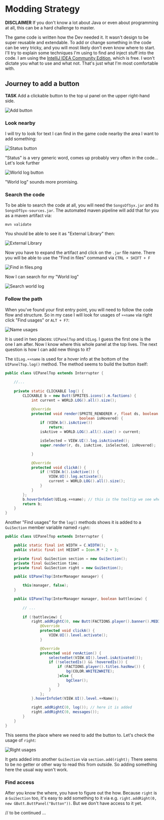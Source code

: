 # Modding Strategy

**DISCLAIMER** If you don't know a lot about Java or even about programming at all, this can be a hard challenge to master.

The game code is written how the Dev needed it. It wasn't design to be super reusable and extendable. 
To add or change something in the code can be very tricky, and you will most likely don't even know where to start.
I'll try to explain some techniques I'm using to find and inject stuff into the code. 
I am using the [IntelliJ IDEA Community Edition](https://www.jetbrains.com/idea/download), which is free.
I won't dictate you what to use and what not. That's just what I'm most comfortable with.

## Journey to add a button

**TASK** Add a clickable button to the top ui panel on the upper right-hand side.

![Add button](../img/journey/add-button-top-panel.png)

### Look nearby

I will try to look for text I can find in the game code nearby the area I want to add something:

![Status button](../img/journey/status-button-top-panel.png)

"Status" is a very generic word, comes up probably very often in the code... Let's look further

![World log button](../img/journey/world-log-button-top-panel.png)

"World log" sounds more promising.

### Search the code

To be able to search the code at all, you will need the `SongsOfSyx.jar` and its `SongsOfSyx-sources.jar`.
The automated maven pipeline will add that for you as a maven artifact via: 

```
mvn validate 
```

You should be able to see it as "External Library" then:

![External Library](../img/journey/external-library.png)

Now you have to expand the artifact and click on the `.jar` file name.
There you will be able to use the "Find in files" command via `CTRL + SHIFT + F`

![Find in files.png](../img/journey/find-in-files.png)

Now I can search for my "World log"

![Search world log](../img/journey/search-world-log.png)

### Follow the path

When you've found your first entry point, you will need to follow the code flow and structure.
So in my case I will look for usages of `¤¤name` via right click "Find usages" or `ALT + F7`:

![Name usages](../img/journey/name_usages.png)

It is used in two places: `UIPanelTop` and `UILog`. I guess the first one is the one I am after.
Now I know where this whole panel at the top lives. The next question is how I can add new things to it?

The `UILog.¤¤name` is used for a hover info at the bottom of the `UIPanelTop.log()` method. The method seems to build the button itself:

```java
public class UIPanelTop extends Interrupter {
    
    //...
    
    private static CLICKABLE log() {
        CLICKABLE b = new Butt(SPRITES.icons().m.factions) {
            int current = WORLD.LOG().all().size();

            @Override
            protected void render(SPRITE_RENDERER r, float ds, boolean isActive, boolean isSelected,
                                  boolean isHovered) {
                if (VIEW.b().isActive())
                    return;
                isActive = WORLD.LOG().all().size() > current;

                isSelected = VIEW.UI().log.isActivated();
                super.render(r, ds, isActive, isSelected, isHovered);

            }

            @Override
            protected void clickA() {
                if (!VIEW.b().isActive()) {
                    VIEW.UI().log.activate();
                    current = WORLD.LOG().all().size();
                }
            }
        };
        b.hoverInfoSet(UILog.¤¤name); // this is the tooltip we see when hovering over the button
        return b;
    }
}
```

Another "Find usages" for the `log()` methods shows it is added to a `GuiSection` member variable named `right`:

```java 
public class UIPanelTop extends Interrupter {

    public static final int WIDTH = C.WIDTH();
    public static final int HEIGHT = Icon.M * 2 + 3;

    private final GuiSection section = new GuiSection();
    private final GuiSection time;
    private final GuiSection right = new GuiSection();

    public UIPanelTop(InterManager manager) {

        this(manager, false);
    }

    public UIPanelTop(InterManager manager, boolean battleview) {
        
        // ...
        
        if (!battleview) {
            right.addRightC(0, new Butt(FACTIONS.player().banner().MEDIUM) {
                @Override
                protected void clickA() {
                    VIEW.UI().level.activate();
                }

                @Override
                protected void renAction() {
                    selectedSet(VIEW.UI().level.isActivated());
                    if (!selectedIs() && !hoveredIs()) {
                        if (FACTIONS.player().titles.hasNew()) {
                            bg(COLOR.WHITE2WHITE);
                        }else {
                            bgClear();
                        }
                    }
                };
            }.hoverInfoSet(VIEW.UI().level.¤¤Name));

            right.addRightC(0, log()); // here it is added
            right.addRightC(0, messages());
        }
    }
}
```

This seems the place where we need to add the button to.
Let's check the usage of `right`:

![Right usages](../img/journey/right_usages.png)

It gets added into another `GuiSection` via `section.add(right);`
There seems to be no getter or other way to read this from outside.
So adding something here the usual way won't work.

### Find access

After you know the where, you have to figure out the how. 
Because `right` is a `GuiSection` too, it's easy to add something to it via e.g. `right.addRight(0, new GButt.ButtPanel("Button"))`. 
But we don't have access to it yet.


// to be continued ...